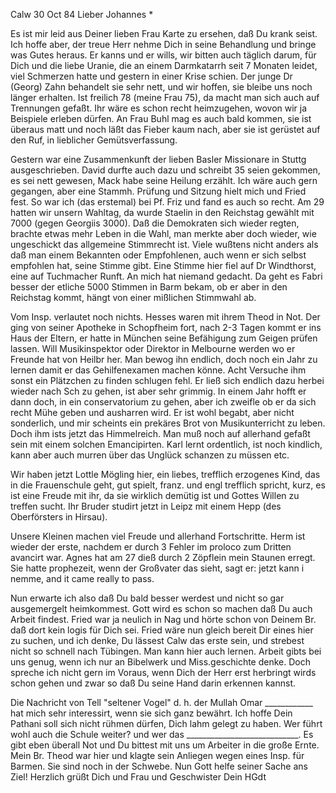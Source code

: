  Calw 30 Oct 84
Lieber Johannes <Frohnmeyer>*

Es ist mir leid aus Deiner lieben Frau Karte zu ersehen, daß Du krank seist. Ich hoffe aber, der treue Herr nehme Dich in seine Behandlung und bringe was Gutes heraus. Er kanns und er wills, wir bitten auch täglich darum, für Dich und die liebe Uranie, die an einem Darmkatarrh seit 7 Monaten leidet, viel Schmerzen hatte und gestern in einer Krise schien. Der junge Dr (Georg) Zahn behandelt sie sehr nett, und wir hoffen, sie bleibe uns noch länger erhalten. Ist freilich 78 (meine Frau 75), da macht man sich auch auf Trennungen gefaßt. Ihr wäre es schon recht heimzugehen, wovon wir ja Beispiele erleben dürfen. An Frau Buhl mag es auch bald kommen, sie ist überaus matt und noch läßt das Fieber kaum nach, aber sie ist gerüstet auf den Ruf, in lieblicher Gemütsverfassung.

Gestern war eine Zusammenkunft der lieben Basler Missionare in Stuttg ausgeschrieben. David durfte auch dazu und schreibt 35 seien gekommen, es sei nett gewesen, Mack habe seine Heilung erzählt. Ich wäre auch gern gegangen, aber eine Stammh. Prüfung und Sitzung hielt mich und Fried fest. So war ich (das erstemal) bei Pf. Friz und fand es auch so recht. Am 29 hatten wir unsern Wahltag, da wurde Staelin in den Reichstag gewählt mit 7000 (gegen Georgiis 3000). Daß die Demokraten sich wieder regten, brachte etwas mehr Leben in die Wahl, man merkte aber doch wieder, wie ungeschickt das allgemeine Stimmrecht ist. Viele wußtens nicht anders als daß man einem Bekannten oder Empfohlenen, auch wenn er sich selbst empfohlen hat, seine Stimme gibt. Eine Stimme hier fiel auf Dr Windthorst, eine auf Tuchmacher Runft. An mich hat niemand gedacht. Da geht es Fabri besser der etliche 5000 Stimmen in Barm bekam, ob er aber in den Reichstag kommt, hängt von einer mißlichen Stimmwahl ab.

Vom Insp. verlautet noch nichts. Hesses waren mit ihrem Theod in Not. Der ging von seiner Apotheke in Schopfheim fort, nach 2-3 Tagen kommt er ins Haus der Eltern, er hatte in München seine Befähigung zum Geigen prüfen lassen. Will Musikinspektor oder Direktor in Melbourne werden wo er Freunde hat von Heilbr her. Man bewog ihn endlich, doch noch ein Jahr zu lernen damit er das Gehilfenexamen machen könne. Acht Versuche ihm sonst ein Plätzchen zu finden schlugen fehl. Er ließ sich endlich dazu herbei wieder nach Sch zu gehen, ist aber sehr grimmig. In einem Jahr hofft er dann doch, in ein conservatorium zu gehen, aber ich zweifle ob er da sich recht Mühe geben und ausharren wird. Er ist wohl begabt, aber nicht sonderlich, und mir scheints ein prekäres Brot von Musikunterricht zu leben. Doch ihm ists jetzt das Himmelreich. Man muß noch auf allerhand gefaßt sein mit einem solchen Emancipirten. Karl lernt ordentlich, ist noch kindlich, kann aber auch murren über das Unglück schanzen zu müssen etc.

Wir haben jetzt Lottle Mögling hier, ein liebes, trefflich erzogenes Kind, das in die Frauenschule geht, gut spielt, franz. und engl trefflich spricht, kurz, es ist eine Freude mit ihr, da sie wirklich demütig ist und Gottes Willen zu treffen sucht. Ihr Bruder studirt jetzt in Leipz mit einem Hepp (des Oberförsters in Hirsau).

Unsere Kleinen machen viel Freude und allerhand Fortschritte. Herm ist wieder der erste, nachdem er durch 3 Fehler im proloco zum Dritten avancirt war. Agnes hat am 27 dieß durch 2 Zöpflein mein Staunen erregt. Sie hatte prophezeit, wenn der Großvater das sieht, sagt er: jetzt kann i nemme, and it came really to pass.

Nun erwarte ich also daß Du bald besser werdest und nicht so gar ausgemergelt heimkommest. Gott wird es schon so machen daß Du auch Arbeit findest. Fried war ja neulich in Nag und hörte schon von Deinem Br. daß dort kein logis für Dich sei. Fried wäre nun gleich bereit Dir eines hier zu suchen, und ich denke, Du lässest Calw das erste sein, und strebest nicht so schnell nach Tübingen. Man kann hier auch lernen. Arbeit gibts bei uns genug, wenn ich nur an Bibelwerk und Miss.geschichte denke. Doch spreche ich nicht gern im Voraus, wenn Dich der Herr erst herbringt wirds schon gehen und zwar so daß Du seine Hand darin erkennen kannst.

Die Nachricht von Tell "seltener Vogel" d. h. der Mullah Omar ____________ hat mich sehr interessirt, wenn sie sich ganz bewährt. Ich hoffe Dein Pathani soll sich nicht rühmen dürfen, Dich lahm gelegt zu haben. Wer führt wohl auch die Schule weiter? und wer das ____________________________. Es gibt eben überall Not und Du bittest mit uns um Arbeiter in die große Ernte. Mein Br. Theod war hier und klagte sein Anliegen wegen eines Insp. für Barmen. Sie sind noch in der Schwebe. Nun Gott helfe seiner Sache ans Ziel! Herzlich grüßt Dich und Frau und Geschwister
 Dein HGdt
